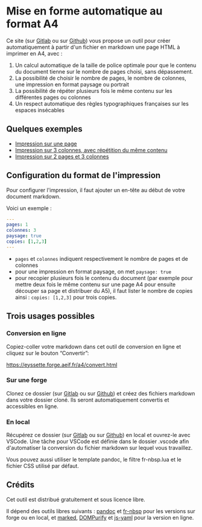 <!-- ---
header-includes: |
  <title>Mise en forme automatique au format A4</title>
  <link rel="stylesheet" href="https://unpkg.com/sakura.css/css/sakura.css" media="screen" />
  <link rel="stylesheet" href="https://unpkg.com/sakura.css/css/sakura-dark.css" media="screen and (prefers-color-scheme: dark)" />
  <style>pre > code {white-space: pre-line;}a{color:darkorchid!important}</style>
--- -->

# Mise en forme automatique au format A4

Ce site (sur [Gitlab](https://forge.aeif.fr/eyssette/a4) ou sur [Github](https://github.com/eyssette/a4)) vous propose un outil pour créer automatiquement à partir d'un fichier en markdown une page HTML à imprimer en A4, avec :

1. Un calcul automatique de la taille de police optimale pour que le contenu du document tienne sur le nombre de pages choisi, sans dépassement.
2. La possibilité de choisir le nombre de pages, le nombre de colonnes, une impression en format paysage ou portrait
3. La possibilité de répéter plusieurs fois le même contenu sur les différentes pages ou colonnes
4. Un respect automatique des règles typographiques françaises sur les espaces insécables

## Quelques exemples

- [Impression sur une page](https://eyssette.forge.aeif.fr/a4/test-1page)
- [Impression sur 3 colonnes, avec répétition du même contenu](https://eyssette.forge.aeif.fr/a4/test-3colonnes-copies)
- [Impression sur 2 pages et 3 colonnes](https://eyssette.forge.aeif.fr/a4/test-2pages)


## Configuration du format de l'impression

Pour configurer l'impression, il faut ajouter un en-tête au début de votre document markdown.

Voici un exemple :

```yaml
---
pages: 1
colonnes: 3
paysage: true
copies: [1,2,3]
---
```

- `pages` et `colonnes` indiquent respectivement le nombre de pages et de colonnes
- pour une impression en format paysage, on met `paysage: true`
- pour recopier plusieurs fois le contenu du document (par exemple pour mettre deux fois le même contenu sur une page A4 pour ensuite découper sa page et distribuer du A5), il faut lister le nombre de copies ainsi : `copies: [1,2,3]` pour trois copies.

## Trois usages possibles

### Conversion en ligne

Copiez-coller votre markdown dans cet outil de conversion en ligne et cliquez sur le bouton “Convertir”:

<https://eyssette.forge.aeif.fr/a4/convert.html>


### Sur une forge

Clonez ce dossier (sur [Gitlab](https://forge.aeif.fr/eyssette/a4) ou sur [Github](https://github.com/eyssette/a4)) et créez des fichiers markdown dans votre dossier cloné.
Ils seront automatiquement convertis et accessibles en ligne.

### En local

Récupérez ce dossier (sur [Gitlab](https://forge.aeif.fr/eyssette/a4) ou sur [Github](https://github.com/eyssette/a4)) en local et ouvrez-le avec VSCode. Une tâche pour VSCode est définie dans le dossier .vscode afin d'automatiser la conversion du fichier markdown sur lequel vous travaillez.

Vous pouvez aussi utiliser le template pandoc, le filtre fr-nbsp.lua et le fichier CSS utilisé par défaut.

## Crédits

Cet outil est distribué gratuitement et sous licence libre.

Il dépend des outils libres suivants : [pandoc](https://pandoc.org/) et [fr-nbsp](https://github.com/InseeFrLab/pandoc-filter-fr-nbsp) pour les versions sur forge ou en local, et [marked](https://marked.js.org/), [DOMPurify](https://github.com/cure53/DOMPurify) et [js-yaml](https://github.com/nodeca/js-yaml) pour la version en ligne.
